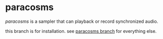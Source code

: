 # paracosms

*paracosms* is a sampler that can playback or record synchronized audio.

this branch is for installation. see [paracosms branch](https://github.com/schollz/paracosms/tree/paracosms) for everything else.



